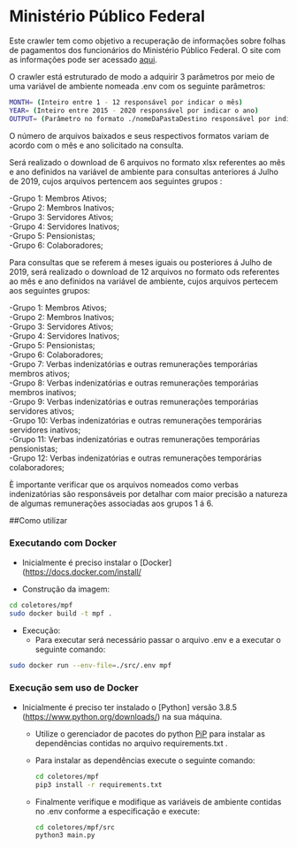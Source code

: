 # Ministério Público Federal

Este crawler tem como objetivo a recuperação de informações sobre folhas de pagamentos dos funcionários do Ministério Público Federal. O site com as informações pode ser acessado [aqui](http://www.transparencia.mpf.mp.br/conteudo/contracheque).

O crawler está estruturado de modo a adquirir 3 parâmetros por meio de uma variável de ambiente nomeada .env com os seguinte parâmetros:

```sh
MONTH= (Inteiro entre 1 - 12 responsável por indicar o mês)
YEAR= (Inteiro entre 2015 - 2020 responsável por indicar o ano)
OUTPUT= (Parâmetro no formato ./nomeDaPastaDestino responsável por indicar em qual diretório filho de src o download dos arquivos deve ser realizado, caso o diretório não exista ele será criado)
```
O número de arquivos baixados e seus respectivos formatos variam de acordo com o mês e ano solicitado na consulta.

Será realizado o download de 6 arquivos no formato xlsx referentes ao mês e ano definidos na variável de ambiente para consultas anteriores á Julho de 2019, cujos arquivos pertencem aos seguintes grupos : 

 -Grupo 1: Membros Ativos;  
 -Grupo 2: Membros Inativos;  
 -Grupo 3: Servidores Ativos;  
 -Grupo 4: Servidores Inativos;  
 -Grupo 5: Pensionistas;  
 -Grupo 6: Colaboradores;  

Para consultas que se referem á meses iguais ou posteriores á Julho de 2019, será realizado o download de 12 arquivos no formato ods referentes ao mês e ano definidos na variável de ambiente, cujos arquivos pertecem aos seguintes grupos:

 -Grupo 1: Membros Ativos;  
 -Grupo 2: Membros Inativos;  
 -Grupo 3: Servidores Ativos;  
 -Grupo 4: Servidores Inativos;  
 -Grupo 5: Pensionistas;  
 -Grupo 6: Colaboradores;  
 -Grupo 7: Verbas indenizatórias e outras remunerações temporárias membros ativos;  
 -Grupo 8: Verbas indenizatórias e outras remunerações temporárias membros inativos;  
 -Grupo 9: Verbas indenizatórias e outras remunerações temporárias servidores ativos;  
 -Grupo 10: Verbas indenizatórias e outras remunerações temporárias servidores inativos;  
 -Grupo 11: Verbas indenizatórias e outras remunerações temporárias pensionistas;  
 -Grupo 12: Verbas indenizatórias e outras remunerações temporárias colaboradores;  

È importante verificar que os arquivos nomeados como verbas indenizatórias são responsáveis por detalhar com maior precisão a natureza de algumas remunerações associadas aos grupos 1 á 6.

##Como utilizar 

### Executando com Docker

- Inicialmente é preciso instalar o [Docker](https://docs.docker.com/install/

- Construção da imagem:

```sh
cd coletores/mpf
sudo docker build -t mpf .
``` 
- Execução:  
    - Para executar será necessário passar o arquivo .env e a executar o seguinte comando:   

```sh
sudo docker run --env-file=./src/.env mpf
```
### Execução sem uso de Docker 

- Inicialmente é preciso ter instalado o [Python] versão 3.8.5 (https://www.python.org/downloads/) na sua máquina.
  - Utilize o gerenciador de pacotes do python [PiP](https://pypi.org/) para instalar as dependências contidas no arquivo requirements.txt .
  - Para instalar as dependências execute o seguinte comando:

    ```sh
    cd coletores/mpf 
    pip3 install -r requirements.txt
    ```
  - Finalmente verifique e modifique as variáveis de ambiente contidas no .env conforme a especificação e execute:

    ```sh
    cd coletores/mpf/src
    python3 main.py
    ```











